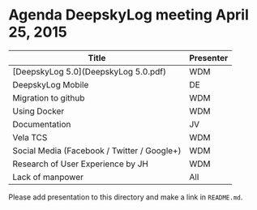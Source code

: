 # Agenda DeepskyLog meeting April 25, 2015

| Title | Presenter |
| ----- | --------- |
| [DeepskyLog 5.0](DeepskyLog 5.0.pdf) | WDM |
| DeepskyLog Mobile	| DE |
| Migration to github | WDM |
| Using Docker | WDM |
| Documentation | JV |
| Vela TCS | WDM |	
| Social Media (Facebook / Twitter / Google+) | WDM |
| Research of User Experience by JH | WDM |
| Lack of manpower | All |

Please add presentation to this directory and make a link in `README.md`.
